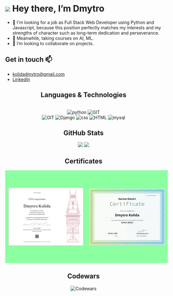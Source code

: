 # <img src="https://media.giphy.com/media/hvRJCLFzcasrR4ia7z/giphy.gif" width="25px"> Hey there, I’m Dmytro
- 👀 I'm looking for a job as Full Stack Web Developer using Python and Javascript, because this position perfectly matches my interests and my strengths of character such as long-term dedication and perseverance.
- 🌱 Meanwhile, taking courses on AI, ML.
- 💞️ I’m looking to collaborate on projects.

## Get in touch 📫 
- kolidadmytro@gmail.com
- [LinkedIn](https://www.linkedin.com/in/dmytro-kolida/)

<h2 align="center">Languages & Technologies</h2>
<p align="center">
    <br>
    <img src="https://www.vectorlogo.zone/logos/python/python-icon.svg" alt="python" height="55"/>
    <img src="https://www.vectorlogo.zone/logos/javascript/javascript-icon.svg" alt="GIT" height="55"/>
    <br>
    <img src="https://www.vectorlogo.zone/logos/git-scm/git-scm-icon.svg" alt="GIT" height="55"/>
    <img src="https://www.vectorlogo.zone/logos/djangoproject/djangoproject-ar21.svg" alt="Django" height="55"/>
    <img src="https://www.vectorlogo.zone/logos/w3_css/w3_css-icon.svg" alt="css" height="55"/>
    <img src="https://www.vectorlogo.zone/logos/w3_html5/w3_html5-icon.svg" alt="HTML" height="55"/>
    <img src="https://www.vectorlogo.zone/logos/mysql/mysql-icon.svg" alt="mysql" height="55"/>

</p>
<h2 align="center">GitHub Stats</h2>
<p align="center">
    <img src="https://github-readme-stats.vercel.app/api/top-langs/?username=Dymirt&title_color=ffffff&text_color=c9cacc&icon_color=2bbc8a&bg_color=0F1116&count_private=true" height="205"/>
    <img src="https://github-readme-stats.vercel.app/api?username=Dymirt&show_icons=true&line_height=27&count_private=true&title_color=ffffff&text_color=c9cacc&icon_color=F5BF4F&bg_color=0F1116" height="205"/>
</p>

<h2 align="center">Certificates</h2>

<p align="center" 
    style="display: grid;
            grid-template-columns: 1fr 1fr;
            grid-gap: 2vw;
            width: 100%;
            background-color: #8cffa0;
            padding: 1vw;">
    <img style="object-fit: contain;"
        src="img/certificates/CS50x_certificate_Dmytro_Kolida.png"
        height='280px'
        alt='Harvard University: Introduction to Computer Science'>
    <img style="object-fit: contain;"
        src="img/certificates/HR_certificates_dmytro_kolida.png"
        height='280px'
        alt='HackerRank Certificates'>     
</p>

<h2 align="center">Codewars</h2>
    <p align="center" width="100%">
        <img align="center"
             src="https://www.codewars.com/users/Dymirt/badges/large"
             width="40%"
             alt='Codewars'>
    </p>
